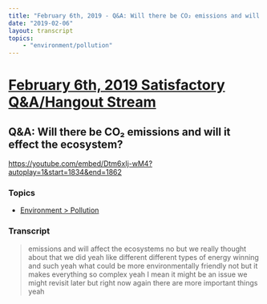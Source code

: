 ```yaml
---
title: "February 6th, 2019 - Q&A: Will there be CO₂ emissions and will it effect the ecosystem?"
date: "2019-02-06"
layout: transcript
topics: 
    - "environment/pollution"
---
```

# [February 6th, 2019 Satisfactory Q&A/Hangout Stream](../2019-02-06.md)
## Q&A: Will there be CO₂ emissions and will it effect the ecosystem?
https://youtube.com/embed/Dtm6xIj-wM4?autoplay=1&start=1834&end=1862
### Topics
* [Environment > Pollution](../topics/environment/pollution.md)

### Transcript

> emissions and will affect the ecosystems
> no but we really thought about that we
> did yeah like different different types
> of energy winning and such yeah what
> could be more environmentally friendly
> not but it makes everything so complex
> yeah I mean it might be an issue we
> might revisit later but right now again
> there are more important things yeah
